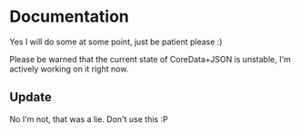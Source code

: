 # Documentation

Yes I will do some at some point, just be patient please :)

Please be warned that the current state of CoreData+JSON is unstable, I'm actively working on it right now.

## Update

No I'm not, that was a lie. Don't use this :P
